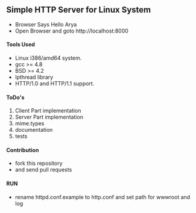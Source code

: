## Simple HTTP Server for Linux System

* Browser Says Hello Arya
* Open Browser and goto http://localhost:8000

#### Tools Used

* Linux i386/amd64 system.
* gcc >= 4.8
* BSD >= 4.2
* lpthread library
* HTTP/1.0 and HTTP/1.1 support.

#### ToDo's

1. Client Part implementation
2. Server Part implementation
3. mime.types
4. documentation
5. tests

#### Contribution

* fork this repository
* and send pull requests

#### RUN
* rename httpd.conf.example to http.conf and set path for wwwroot and log
